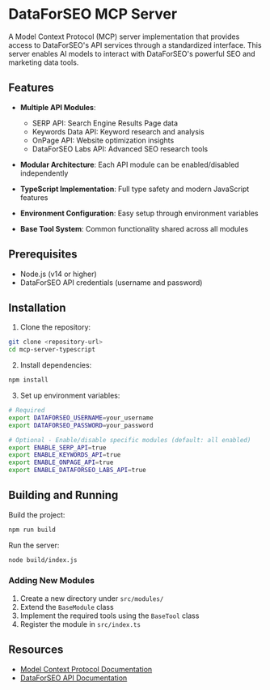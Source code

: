 # DataForSEO MCP Server

A Model Context Protocol (MCP) server implementation that provides access to DataForSEO's API services through a standardized interface. This server enables AI models to interact with DataForSEO's powerful SEO and marketing data tools.

## Features

- **Multiple API Modules**:
  - SERP API: Search Engine Results Page data
  - Keywords Data API: Keyword research and analysis
  - OnPage API: Website optimization insights
  - DataForSEO Labs API: Advanced SEO research tools

- **Modular Architecture**: Each API module can be enabled/disabled independently
- **TypeScript Implementation**: Full type safety and modern JavaScript features
- **Environment Configuration**: Easy setup through environment variables
- **Base Tool System**: Common functionality shared across all modules

## Prerequisites

- Node.js (v14 or higher)
- DataForSEO API credentials (username and password)

## Installation

1. Clone the repository:
```bash
git clone <repository-url>
cd mcp-server-typescript
```

2. Install dependencies:
```bash
npm install
```

3. Set up environment variables:
```bash
# Required
export DATAFORSEO_USERNAME=your_username
export DATAFORSEO_PASSWORD=your_password

# Optional - Enable/disable specific modules (default: all enabled)
export ENABLE_SERP_API=true
export ENABLE_KEYWORDS_API=true
export ENABLE_ONPAGE_API=true
export ENABLE_DATAFORSEO_LABS_API=true
```

## Building and Running

Build the project:
```bash
npm run build
```

Run the server:
```bash
node build/index.js
```

### Adding New Modules

1. Create a new directory under `src/modules/`
2. Extend the `BaseModule` class
3. Implement the required tools using the `BaseTool` class
4. Register the module in `src/index.ts`


## Resources

- [Model Context Protocol Documentation](https://modelcontextprotocol.io/quickstart)
- [DataForSEO API Documentation](https://docs.dataforseo.com/)
